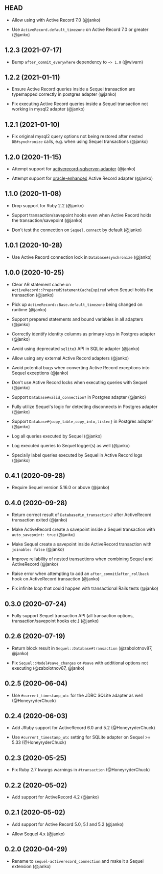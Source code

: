 ## HEAD

* Allow using with Active Record 7.0 (@janko)

* Use `ActiveRecord.default_timezone` on Active Record 7.0 or greater (@janko)

## 1.2.3 (2021-07-17)

* Bump `after_commit_everywhere` dependency to `~> 1.0` (@wivarn)

## 1.2.2 (2021-01-11)

* Ensure Active Record queries inside a Sequel transaction are typemapped correctly in postgres adapter (@janko)

* Fix executing Active Record queries inside a Sequel transaction not working in mysql2 adapter (@janko)

## 1.2.1 (2021-01-10)

* Fix original mysql2 query options not being restored after nested `DB#synchronize` calls, e.g. when using Sequel transactions (@janko)

## 1.2.0 (2020-11-15)

* Attempt support for [activerecord-sqlserver-adapter](https://github.com/rails-sqlserver/activerecord-sqlserver-adapter) (@janko)

* Attempt support for [oracle-enhanced](https://github.com/rsim/oracle-enhanced) Active Record adapter (@janko)

## 1.1.0 (2020-11-08)

* Drop support for Ruby 2.2 (@janko)

* Support transaction/savepoint hooks even when Active Record holds the transaction/savepoint (@janko)

* Don't test the connection on `Sequel.connect` by default (@janko)

## 1.0.1 (2020-10-28)

* Use Active Record connection lock in `Database#synchronize` (@janko)

## 1.0.0 (2020-10-25)

* Clear AR statement cache on `ActiveRecord::PreparedStatementCacheExpired` when Sequel holds the transaction (@janko)

* Pick up `ActiveRecord::Base.default_timezone` being changed on runtime (@janko)

* Support prepared statements and bound variables in all adapters (@janko)

* Correctly identify identity columns as primary keys in Postgres adapter (@janko)

* Avoid using deprecated `sqlite3` API in SQLite adapter (@janko)

* Allow using any external Active Record adapters (@janko)

* Avoid potential bugs when converting Active Record exceptions into Sequel exceptions (@janko)

* Don't use Active Record locks when executing queries with Sequel (@janko)

* Support `Database#valid_connection?` in Postgres adapter (@janko)

* Fully utilize Sequel's logic for detecting disconnects in Postgres adapter (@janko)

* Support `Database#{copy_table,copy_into,listen}` in Postgres adapter (@janko)

* Log all queries executed by Sequel (@janko)

* Log executed queries to Sequel logger(s) as well (@janko)

* Specially label queries executed by Sequel in Active Record logs (@janko)

## 0.4.1 (2020-09-28)

* Require Sequel version 5.16.0 or above (@janko)

## 0.4.0 (2020-09-28)

* Return correct result of `Database#in_transaction?` after ActiveRecord transaction exited (@janko)

* Make ActiveRecord create a savepoint inside a Sequel transaction with `auto_savepoint: true` (@janko)

* Make Sequel create a savepoint inside ActiveRecord transaction with `joinable: false` (@janko)

* Improve reliability of nested transactions when combining Sequel and ActiveRecord (@janko)

* Raise error when attempting to add an `after_commit`/`after_rollback` hook on ActiveRecord transaction (@janko)

* Fix infinite loop that could happen with transactional Rails tests (@janko)

## 0.3.0 (2020-07-24)

* Fully support Sequel transaction API (all transaction options, transaction/savepoint hooks etc.) (@janko)

## 0.2.6 (2020-07-19)

* Return block result in `Sequel::Database#transaction` (@zabolotnov87, @janko)

* Fix `Sequel::Model#save_changes` or `#save` with additional options not executing (@zabolotnov87, @janko)

## 0.2.5 (2020-06-04)

* Use `#current_timestamp_utc` for the JDBC SQLite adapter as well (@HoneyryderChuck)

## 0.2.4 (2020-06-03)

* Add JRuby support for ActiveRecord 6.0 and 5.2 (@HoneyryderChuck)

* Use `#current_timestamp_utc` setting for SQLite adapter on Sequel >= 5.33 (@HoneyryderChuck)

## 0.2.3 (2020-05-25)

* Fix Ruby 2.7 kwargs warnings in `#transaction` (@HoneyryderChuck)

## 0.2.2 (2020-05-02)

* Add support for ActiveRecord 4.2 (@janko)

## 0.2.1 (2020-05-02)

* Add support for Active Record 5.0, 5.1 and 5.2 (@janko)

* Allow Sequel 4.x (@janko)

## 0.2.0 (2020-04-29)

* Rename to `sequel-activerecord_connection` and make it a Sequel extension (@janko)
